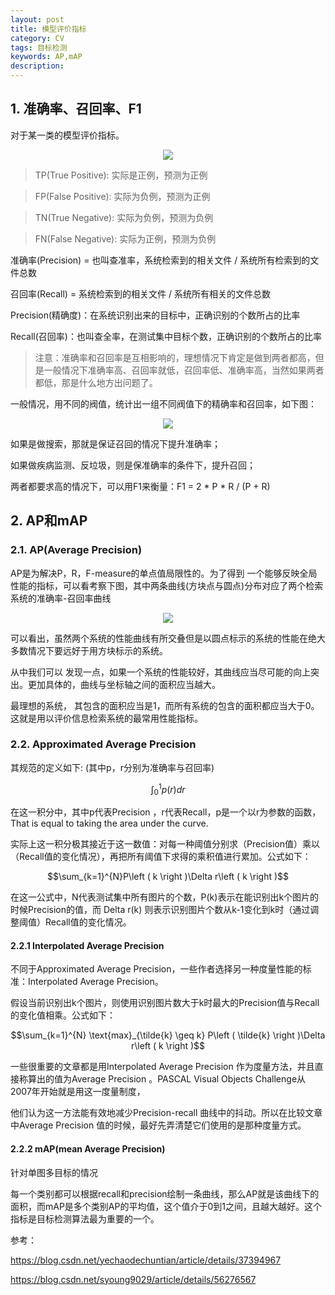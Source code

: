 ```yaml
---
layout: post
title: 模型评价指标
category: CV
tags: 目标检测
keywords: AP,mAP
description:
---
```


## 1. 准确率、召回率、F1

对于某一类的模型评价指标。

<center>

<img src="https://raw.githubusercontent.com/chiemon/chiemon.github.io/master/img/Model-Evaluation/1.png">

</center>

> TP(True Positive): 实际是正例，预测为正例

> FP(False Positive): 实际为负例，预测为正例

> TN(True Negative): 实际为负例，预测为负例

> FN(False Negative): 实际为正例，预测为负例

准确率(Precision) =  也叫查准率，系统检索到的相关文件 / 系统所有检索到的文件总数

召回率(Recall)      =  系统检索到的相关文件 / 系统所有相关的文件总数

Precision(精确度)：在系统识别出来的目标中，正确识别的个数所占的比率

Recall(召回率)：也叫查全率，在测试集中目标个数，正确识别的个数所占的比率


> 注意：准确率和召回率是互相影响的，理想情况下肯定是做到两者都高，但是一般情况下准确率高、召回率就低，召回率低、准确率高，当然如果两者都低，那是什么地方出问题了。

一般情况，用不同的阀值，统计出一组不同阀值下的精确率和召回率，如下图：

<center>

<img src="https://raw.githubusercontent.com/chiemon/chiemon.github.io/master/img/Model-Evaluation/2.png">

</center>

如果是做搜索，那就是保证召回的情况下提升准确率；

如果做疾病监测、反垃圾，则是保准确率的条件下，提升召回；

两者都要求高的情况下，可以用F1来衡量：F1 = 2 * P * R / (P + R)

## 2. AP和mAP

### 2.1. AP(Average Precision)

AP是为解决P，R，F-measure的单点值局限性的。为了得到 一个能够反映全局性能的指标，可以看考察下图，其中两条曲线(方块点与圆点)分布对应了两个检索系统的准确率-召回率曲线

<center>

<img src="https://raw.githubusercontent.com/chiemon/chiemon.github.io/master/img/Model-Evaluation/3.png">

</center>

可以看出，虽然两个系统的性能曲线有所交叠但是以圆点标示的系统的性能在绝大多数情况下要远好于用方块标示的系统。

从中我们可以 发现一点，如果一个系统的性能较好，其曲线应当尽可能的向上突出。更加具体的，曲线与坐标轴之间的面积应当越大。

最理想的系统， 其包含的面积应当是1，而所有系统的包含的面积都应当大于0。这就是用以评价信息检索系统的最常用性能指标。

### 2.2. Approximated Average Precision

其规范的定义如下: (其中p，r分别为准确率与召回率)

$$\int_{0}^{1} p\left ( r \right )dr$$

在这一积分中，其中p代表Precision ，r代表Recall，p是一个以r为参数的函数，That is equal to taking the area under the curve.

实际上这一积分极其接近于这一数值：对每一种阈值分别求（Precision值）乘以（Recall值的变化情况），再把所有阈值下求得的乘积值进行累加。公式如下：

$$\sum_{k=1}^{N}P\left ( k \right )\Delta r\left ( k \right )$$

在这一公式中，N代表测试集中所有图片的个数，P(k)表示在能识别出k个图片的时候Precision的值，而 Delta r(k) 则表示识别图片个数从k-1变化到k时（通过调整阈值）Recall值的变化情况。

#### 2.2.1 Interpolated Average Precision

不同于Approximated Average Precision，一些作者选择另一种度量性能的标准：Interpolated Average Precision。

假设当前识别出k个图片，则使用识别图片数大于k时最大的Precision值与Recall的变化值相乘。公式如下：

$$\sum_{k=1}^{N} \text{max}_{\tilde{k} \geq k} P\left ( \tilde{k} \right )\Delta r\left ( k \right )$$

一些很重要的文章都是用Interpolated Average Precision 作为度量方法，并且直接称算出的值为Average Precision 。PASCAL Visual Objects Challenge从2007年开始就是用这一度量制度，

他们认为这一方法能有效地减少Precision-recall 曲线中的抖动。所以在比较文章中Average Precision 值的时候，最好先弄清楚它们使用的是那种度量方式。

#### 2.2.2 mAP(mean Average Precision)

针对单图多目标的情况

每一个类别都可以根据recall和precision绘制一条曲线，那么AP就是该曲线下的面积，而mAP是多个类别AP的平均值，这个值介于0到1之间，且越大越好。这个指标是目标检测算法最为重要的一个。

参考：

<https://blog.csdn.net/yechaodechuntian/article/details/37394967>

<https://blog.csdn.net/syoung9029/article/details/56276567>